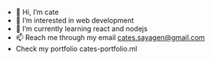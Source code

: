 - 👋 Hi, I’m cate
- 👀 I’m interested in web development
- 🌱 I’m currently learning react and nodejs
- 📫 Reach me through my email cates.sayagen@gmail.com
- Check my portfolio cates-portfolio.ml

<!---
cates-git/cates-git is a ✨ special ✨ repository because its `README.md` (this file) appears on your GitHub profile.
You can click the Preview link to take a look at your changes.
--->
